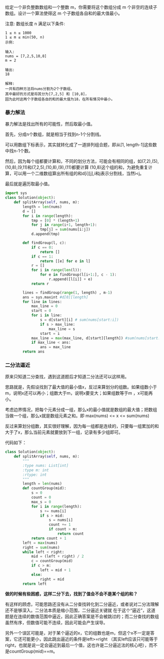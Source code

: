 给定一个非负整数数组和一个整数 m，你需要将这个数组分成 m 个非空的连续子数组。设计一个算法使得这 m 个子数组各自和的最大值最小。

注意:
数组长度 n 满足以下条件:
```
1 ≤ n ≤ 1000
1 ≤ m ≤ min(50, n)
示例:

输入:
nums = [7,2,5,10,8]
m = 2

输出:
18

解释:
一共有四种方法将nums分割为2个子数组。
其中最好的方式是将其分为[7,2,5] 和 [10,8]，
因为此时这两个子数组各自的和的最大值为18，在所有情况中最小。
```

### 暴力解法
暴力解法是找出所有的可能性，然后取最小值。

首先，分成n个数组，就是相当于找到n-1个分割线。

可以用数组下标表示，其实就转化成了一道排列组合题，即从[1, length-1]这些数中找n-1个数。

然后，因为每个组都要计算和，不同的划分方法，可能会有相同的组，如(7,2),(5),(10,8),(9,11)和(7,2,5),(10,8),(9),(11)都要计算
(10,8)这个组的和，为避免重复计算，可以用一个二维数组算出所有组的和d[i][j],i和j表示分割线，当然i<j。

最后就是遍历取最小值。
```python
import sys
class Solution(object):
    def splitArray(self, nums, m):
        length = len(nums)
        d = []
        for i in range(length):
            tmp = [0] * (length+1)
            for j in range(i+1, length+1):
                tmp[j] = sum(nums[i:j])
            d.append(tmp)

        def findGroup(l, c):
            if c == 0:
                return []
            if c == 1:
                return [[e] for e in l]
            r = []
            for i in range(len(l)):
                for e in findGroup(l[i+1:], c - 1):
                    r.append([l[i]] + e)
            return r

        lines = findGroup(range(1, length) , m-1)
        ans = sys.maxint #d[0][length]
        for line in lines:
            max_line = 0
            start = 0
            for i in line:
                s = d[start][i] # sum(nums[start:i])
                if s > max_line:
                    max_line = s
                start = i
            max_line = max(max_line, d[start][length]) #sum(nums[start:]))#
            if max_line < ans:
                ans = max_line
        return ans
```

### 二分法逼近
原来只知道二分查找，遇到这道题后才知道二分法还可以这样用。

思路就是，先假设找到了最大值的最小值x，反过来算划分的组数。如果组数小于m，说明x还可以再小；组数大于m，说明x要变大；如果组数等于m
，x可能再小。

考虑边界情况，把每个元素分成一组，那么x的最小值就是数组的最大值；把数组当做一个组，那么x就是数组元素之和。即
max(nums) <= x <= sum(nums)

反过来算划分组数，其实很好理解，因为每一组都是连续的，只要每一组累加的和大于了x，那么当前元素就要放到下一组，记录有多少组即可。

代码如下：
```python
class Solution(object):
    def splitArray(self, nums, m):
        """
        :type nums: List[int]
        :type m: int
        :rtype: int
        """
        length = len(nums)
        def countGroup(mid):
            s = 0
            count = 0
            max_s = 0
            for i in range(length):
                s += nums[i]
                if s > mid:                    
                    s = nums[i]
                    count += 1
                    if count > m:
                        return count
            return count + 1
        left = max(nums)
        right = sum(nums)
        while left < right:
            mid = (left + right) / 2
            c = countGroup(mid)
            if c > m:
                left = mid + 1
            else:
                right = mid
        return left
```

**做的时候有些困惑，这样二分下去，找到了值会不会不是某个组的和？**

有这样的顾虑，可能思路还没有从二分查找转化到二分逼近，或者说对二分法理解还不是够深入。二分法本质是缩小范围，二分逼近关键就
在于这个“逼近”，这道题是在连续的数值范围中逼近，因此正确答案是不会被跳过的；而二分查找的数组虽然有序，但数值可能不连续，因此可能会产生误导。

另外一个误区可能是，对于某个逼近的x，它的组数也是m，但这个x不一定是答案，它还可能更小，因此跳出逼近的条件是left>=right
（其实left应该只可能等于right，也就是说一定会逼近到最后一个值，这也许是二分逼近法的核心吧），而不是countGroup(mid)==m。



